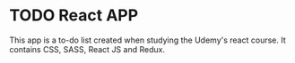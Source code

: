 # TODO React APP

This app is a to-do list created when studying the Udemy's react course. 
It contains CSS, SASS, React JS and Redux.
